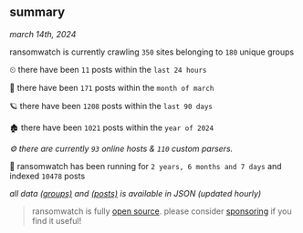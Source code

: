 
## summary
_march 14th, 2024_

ransomwatch is currently crawling `350` sites belonging to `180` unique groups

⏲ there have been `11` posts within the `last 24 hours`

🦈 there have been `171` posts within the `month of march`

🪐 there have been `1208` posts within the `last 90 days`

🏚 there have been `1021` posts within the `year of 2024`

_⚙️ there are currently `93` online hosts & `110` custom parsers._

🦕 ransomwatch has been running for `2 years, 6 months and 7 days` and indexed `10478` posts

_all data  [(groups)](http://ransomwhat.telemetry.ltd/groups) and [(posts)](http://ransomwhat.telemetry.ltd/posts) is available in JSON (updated hourly)_

> ransomwatch is fully [open source](https://github.com/joshhighet/ransomwatch#ransomwatch--). please consider [sponsoring](https://github.com/sponsors/joshhighet) if you find it useful!
